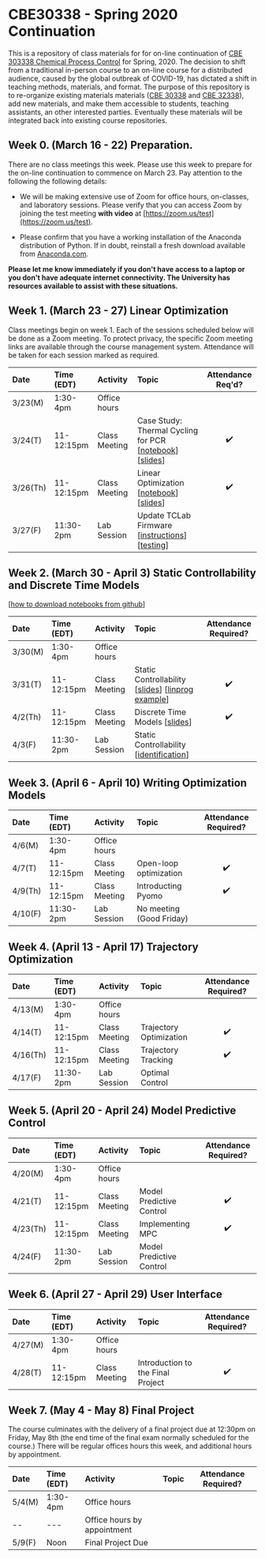 # CBE30338 - Spring 2020 Continuation

This is a repository of class materials for for on-line continuation of [CBE 303338 Chemical Process Control](http://jckantor.github.io/CBE30338/) for Spring, 2020. The decision to shift from a traditional in-person course to an on-line course for a distributed audience, caused by the global outbreak of COVID-19, has dictated a shift in teaching methods, materials, and format. The purpose of this repository is to re-organize existing materials materials ([CBE 30338](http://jckantor.github.io/CBE30338/) and [CBE 32338](https://jckantor.github.io/CBE32338/)), add new materials,  and make them accessible to students, teaching assistants, an other interested parties. Eventually these materials will be integrated back into existing course repositories.

## Week 0. (March 16 - 22) Preparation.

There are no class meetings this week. Please use this week to prepare for the on-line continuation to commence on March 23. Pay attention to the following the following details:

* We will be making extensive use of Zoom for office hours, on-classes, and laboratory sessions. Please verify that you can access Zoom by joining the test meeting **with video** at [https://zoom.us/test](https://zoom.us/test). 

* Please confirm that you have a working installation of the Anaconda distribution of Python. If in doubt, reinstall a fresh download available from [Anaconda.com](https://www.anaconda.com/).

**Please let me know immediately if you don't have access to a laptop or you don't have adequate internet connectivity. The University has resources available to assist with these situations.**

## Week 1. (March 23 - 27) Linear Optimization

Class meetings begin on week 1. Each of the sessions scheduled below will be done as a Zoom meeting. To protect privacy, the specific Zoom meeting links are available through the course management system. Attendance will be taken for each session marked as required.

| Date | Time (EDT) | Activity | Topic | Attendance Req'd? |
| :--  | :--  | :------  | :--- | :---: |
| 3/23(M) | 1:30-4pm | Office hours | | 
| 3/24(T) | 11-12:15pm | Class Meeting | Case Study: Thermal Cycling for PCR [[notebook](https://colab.research.google.com/drive/13jKfeyvHW8unSBQWTN_Fp6n0DTJEn1Q4)] [[slides](https://docs.google.com/presentation/d/1NLf1kCBUSg0uxEjTUSPpqtXvUJdSzgWupt7clZVAk0k/edit?usp=sharing)] | :heavy_check_mark:|
| 3/26(Th) | 11-12:15pm | Class Meeting | Linear Optimization [[notebook](https://github.com/jckantor/CBE30338/blob/master/notebooks/06.02-Linear-Production-Model.ipynb)] [[slides](https://docs.google.com/presentation/d/1EaDfchk8Qhjl-NovE8CLofdHOu7Qou7pRzFxHs4iAUc/edit?usp=sharing)] | :heavy_check_mark: |
| 3/27(F) | 11:30-2pm | Lab Session | Update TCLab Firmware [[instructions](https://github.com/jckantor/CBE30338-Sp2020/blob/master/notebooks/Update-TCLab-Firmware.md)] [[testing](https://github.com/jckantor/CBE30338-Sp2020/blob/master/notebooks/02.00-Testing-your-TCLab.ipynb)] |

## Week 2. (March 30 - April 3) Static Controllability and Discrete Time Models

[[how to download notebooks from github](https://notredame.hosted.panopto.com/Panopto/Pages/Viewer.aspx?id=9b74ad8d-4dcc-43f6-85ff-ab8f014b338b)]

| Date | Time (EDT) | Activity | Topic | Attendance Required? |
| :--  | :--  | :------  | :--- | :---: |
| 3/30(M) | 1:30-4pm | Office hours | | 
| 3/31(T) | 11-12:15pm | Class Meeting | Static Controllability [[slides](https://docs.google.com/presentation/d/1iBKhN-svpNa--ToTKeZRBmCsQKT3gL8FH2kKrmN1yzI/edit?usp=sharing)] [[linprog example](https://colab.research.google.com/drive/12wZ9691OY8jN5H5FM-hWTMPuCmxw7xDm)] | :heavy_check_mark:|
| 4/2(Th) | 11-12:15pm | Class Meeting | Discrete Time Models [[slides](https://docs.google.com/presentation/d/1OJHFq7SEySG4bHJs43eIf8F7za99ofEiiRVdpOAyZWk/edit?usp=sharing)] | :heavy_check_mark: |
| 4/3(F) | 11:30-2pm | Lab Session | Static Controllability [[identification](https://github.com/jckantor/CBE30338-Sp2020/blob/master/notebooks/04.00-Model-Identification.ipynb)] |

## Week 3. (April 6 - April 10) Writing Optimization Models

| Date | Time (EDT) | Activity | Topic | Attendance Required? |
| :--  | :--  | :------  | :--- | :---: |
| 4/6(M) | 1:30-4pm | Office hours | | 
| 4/7(T) | 11-12:15pm | Class Meeting | Open-loop optimization  | :heavy_check_mark:|
| 4/9(Th) | 11-12:15pm | Class Meeting | Introducting Pyomo | :heavy_check_mark: |
| 4/10(F) | 11:30-2pm | Lab Session | No meeting (Good Friday) |

## Week 4. (April 13 - April 17) Trajectory Optimization

| Date | Time (EDT) | Activity | Topic | Attendance Required? |
| :--  | :--  | :------  | :--- | :---: |
| 4/13(M) | 1:30-4pm | Office hours | | 
| 4/14(T) | 11-12:15pm | Class Meeting | Trajectory Optimization | :heavy_check_mark:|
| 4/16(Th) | 11-12:15pm | Class Meeting | Trajectory Tracking | :heavy_check_mark: |
| 4/17(F) | 11:30-2pm | Lab Session | Optimal Control |

## Week 5. (April 20 - April 24) Model Predictive Control

| Date | Time (EDT) | Activity | Topic | Attendance Required? |
| :--  | :--  | :------  | :--- | :---: |
| 4/20(M) | 1:30-4pm | Office hours | | 
| 4/21(T) | 11-12:15pm | Class Meeting | Model Predictive Control | :heavy_check_mark:|
| 4/23(Th) | 11-12:15pm | Class Meeting | Implementing MPC | :heavy_check_mark: |
| 4/24(F) | 11:30-2pm | Lab Session | Model Predictive Control |

## Week 6. (April 27 - April 29) User Interface

| Date | Time (EDT) | Activity | Topic | Attendance Required? |
| :--  | :--  | :------  | :--- | :---: |
| 4/27(M) | 1:30-4pm | Office hours | | 
| 4/28(T) | 11-12:15pm | Class Meeting | Introduction to the Final Project | :heavy_check_mark:|


## Week 7. (May 4 - May 8) Final Project

The course culminates with the delivery of a final project due at 12:30pm on Friday, May 8th (the end time of the final exam normally scheduled for the course.) There will be regular offices hours this week, and additional hours by appointment.

| Date | Time (EDT) | Activity | Topic | Attendance Required? |
| :--  | :--  | :------  | :--- | :---: |
| 5/4(M) | 1:30-4pm | Office hours | |
| -- | --- | Office hours by appointment |
| 5/9(F) | Noon | Final Project Due | |

